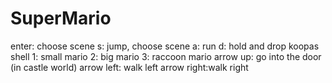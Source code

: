 # SuperMario

enter:      choose scene
s:          jump, choose scene
a:          run
d:          hold and drop koopas shell
1:          small mario
2:          big mario
3:          raccoon mario
arrow up:   go into the door (in castle world)
arrow left: walk left
arrow right:walk right
